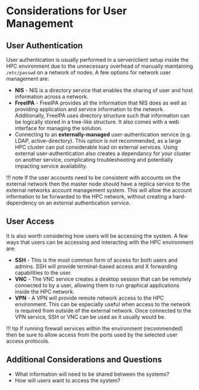 # Considerations for User Management

## User Authentication

User authentication is usually performed in a server/client setup inside the HPC environment due to the unnecessary overhead of manually maintaining `/etc/passwd` on a network of nodes. A few options for network user management are:

- **NIS** - NIS is a directory service that enables the sharing of user and host information across a network.
- **FreeIPA** - FreeIPA provides all the information that NIS does as well as providing application and service information to the network. Additionally, FreeIPA uses directory structure such that information can be logically stored in a tree-like structure. It also comes with a web interface for managing the solution.
- Connecting to an **externally-managed** user-authentication service (e.g. LDAP, active-directory). This option is not recommended, as a large HPC cluster can put considerable load on external services. Using external user-authentication also creates a dependancy for your cluster on another service, complicating troubleshooting and potentially impacting service availability.

!!! note
    If the user accounts need to be consistent with accounts on the external network then the master node should have a replica service to the external networks account management system. This will allow the account information to be forwarded to the HPC network, without creating a hard-dependency on an external authentication service.

## User Access

It is also worth considering how users will be accessing the system. A few ways that users can be accessing and interacting with the HPC environment are:

- **SSH** - This is the most common form of access for both users and admins. SSH will provide terminal-based access and X forwarding capabilities to the user.
- **VNC** - The VNC service creates a desktop session that can be remotely connected to by a user, allowing them to run graphical applications inside the HPC network.
- **VPN** - A VPN will provide remote network access to the HPC environment. This can be especially useful when access to the network is required from outside of the external network. Once connected to the VPN service, SSH or VNC can be used as it usually would be.

!!! tip
    If running firewall services within the environment (recommended) then be sure to allow access from the ports used by the selected user access protocols.

## Additional Considerations and Questions

- What information will need to be shared between the systems?
- How will users want to access the system?
